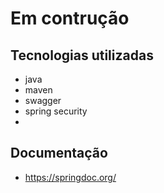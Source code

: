 # Em contrução

## Tecnologias utilizadas
* java
* maven
* swagger
* spring security
* 
## Documentação
* https://springdoc.org/